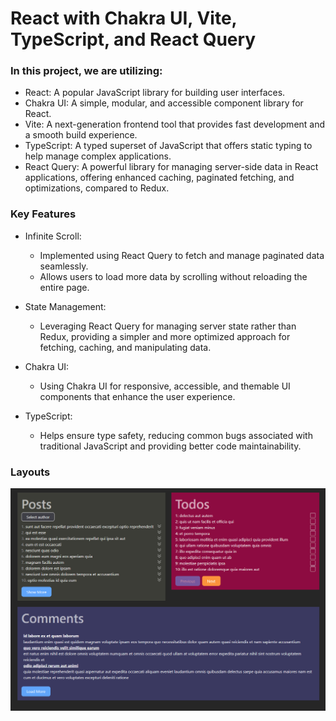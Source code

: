 # React with Chakra UI, Vite, TypeScript, and React Query

### In this project, we are utilizing:

- React: A popular JavaScript library for building user interfaces.
- Chakra UI: A simple, modular, and accessible component library for React.
- Vite: A next-generation frontend tool that provides fast development and a smooth build experience.
- TypeScript: A typed superset of JavaScript that offers static typing to help manage complex applications.
- React Query: A powerful library for managing server-side data in React applications, offering enhanced caching, paginated fetching, and optimizations, compared to Redux.

### Key Features

- Infinite Scroll:
    - Implemented using React Query to fetch and manage paginated data seamlessly.
    - Allows users to load more data by scrolling without reloading the entire page.

- State Management:
    - Leveraging React Query for managing server state rather than Redux, providing a simpler and more optimized approach for fetching, caching, and manipulating data.

- Chakra UI:
    - Using Chakra UI for responsive, accessible, and themable UI components that enhance the user experience.

- TypeScript:
    - Helps ensure type safety, reducing common bugs associated with traditional JavaScript and providing better code maintainability.
 
### Layouts
<a href="https://github.com/itsyst/react-query-fetch">
 <img src="https://github.com/itsyst/react-query-fetch/blob/dev/src/assets/layout.png" alt="people" border="0"> 
 </a>
